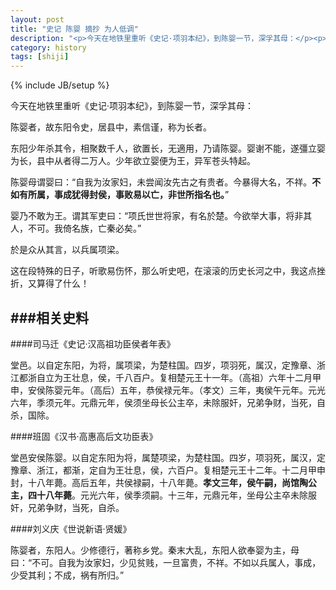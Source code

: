 ```yaml
---
layout: post
title: "史记 陈婴 摘抄 为人低调"
description: "<p>今天在地铁里重听《史记·项羽本纪》，到陈婴一节，深孚其母：</p><p>陈婴者，故东阳令史，居县中，素信谨，称为长者。</p><p>东阳少年杀其令，相聚数千人，欲置长，无適用，乃请陈婴。婴谢不能，遂彊立婴为长，县中从者得二万人。少年欲立婴便为王，异军苍头特起。</p><p>陈婴母谓婴曰：自我为汝家妇，未尝闻汝先古之有贵者。今暴得大名，不祥。不如有所属，事成犹得封侯，事败易以亡，非世所指名也。</p><p>婴乃不敢为王。谓其军吏曰：项氏世世将家，有名於楚。今欲举大事，将非其人，不可。我倚名族，亡秦必矣。</p><p>於是众从其言，以兵属项梁。</p>"
category: history
tags: [shiji]
---
```

{% include JB/setup %}

今天在地铁里重听《史记·项羽本纪》，到陈婴一节，深孚其母：

陈婴者，故东阳令史，居县中，素信谨，称为长者。

东阳少年杀其令，相聚数千人，欲置长，无適用，乃请陈婴。婴谢不能，遂彊立婴为长，县中从者得二万人。少年欲立婴便为王，异军苍头特起。

陈婴母谓婴曰：“自我为汝家妇，未尝闻汝先古之有贵者。今暴得大名，不祥。**不如有所属，事成犹得封侯，事败易以亡，非世所指名也。**”

婴乃不敢为王。谓其军吏曰：“项氏世世将家，有名於楚。今欲举大事，将非其人，不可。我倚名族，亡秦必矣。”

於是众从其言，以兵属项梁。

这在段特殊的日子，听歌易伤怀，那么听史吧，在滚滚的历史长河之中，我这点挫折，又算得了什么！

###相关史料
----


####司马迁《史记·汉高祖功臣侯者年表》

堂邑。以自定东阳，为将，属项梁，为楚柱国。四岁，项羽死，属汉，定豫章、浙江都浙自立为王壮息，侯，千八百户。复相楚元王十一年。（高祖）六年十二月甲申，安侯陈婴元年。（高后）五年，恭侯禄元年。（孝文）三年，夷侯午元年。元光六年，季须元年。元鼎元年，侯须坐母长公主卒，未除服奸，兄弟争财，当死，自杀，国除。


####班固《汉书·高惠高后文功臣表》

堂邑安侯陈婴。以自定东阳为将，属楚项梁，为楚柱国。四岁，项羽死，属汉，定豫章、浙江，都渐，定自为王壮息，侯，六百户。复相楚元王十二年。十二月甲申封，十八年薨。高后五年，共侯禄嗣，十八年薨。**孝文三年，侯午嗣，尚馆陶公主，四十八年薨**。元光六年，侯季须嗣。十三年，元鼎元年，坐母公主卒未除服奸，兄弟争财，当死，自杀。

####刘义庆《世说新语·贤媛》

陈婴者，东阳人。少修德行，著称乡党。秦末大乱，东阳人欲奉婴为主，母曰：“不可。自我为汝家妇，少见贫贱，一旦富贵，不祥。不如以兵属人，事成，少受其利；不成，祸有所归。” 
